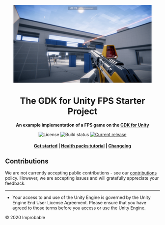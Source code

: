<div align="center">
  <img src="./.github/fps-starter-project-thumbnail.png" width="450" />

  <h1>The GDK for Unity FPS Starter Project</h1>

  <p>
    <strong>An example implementation of a FPS game on the <a href="https://github.com/spatialos/gdk-for-unity">GDK for Unity</a></strong>
  </p>

  <p>
    <img alt="License" src="https://img.shields.io/badge/license-MIT-brightgreen.svg"/>
    <img alt="Build status" src="https://badge.buildkite.com/61c73ff2bf4f7404ab89b6f768afd3fbce1b6a44476806ba6b.svg?branch=develop"/>
    <a href="https://github.com/spatialos/gdk-for-unity-fps-starter-project/releases"><img alt="Current release" src="https://img.shields.io/github/release/spatialos/gdk-for-unity-fps-starter-project.svg"/></a>
  </p>

  <h4>
    <a href="https://documentation.improbable.io/gdk-for-unity/docs/fps-get-started-tutorial">Get started</a>
    <span> | </span>
    <a href="https://documentation.improbable.io/gdk-for-unity/docs/fps-health-packs-tutorial">Health packs tutorial</a>
    <span> | </span>
    <a href="https://github.com/spatialos/gdk-for-unity-fps-starter-project/blob/master/CHANGELOG.md">Changelog</a>
  </h4>
</div>

## Contributions

We are not currently accepting public contributions - see our [contributions](https://documentation.improbable.io/gdk-for-unity/docs/contribution-policy-on-github) policy. However, we are accepting issues and will gratefully appreciate your feedback.

---

* Your access to and use of the Unity Engine is governed by the Unity Engine End User License Agreement. Please ensure that you have agreed to those terms before you access or use the Unity Engine.

&copy; 2020 Improbable
